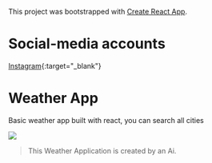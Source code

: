 This project was bootstrapped with [Create React App](https://github.com/facebook/create-react-app).

# Social-media accounts
[Instagram](https://www.instagram.com/rahul_rathee7/){:target="_blank"}

# Weather App
Basic weather app built with react, you can search all cities

![](screenshot.png)

> This Weather Application is created by an Ai.
